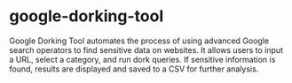 # google-dorking-tool
Google Dorking Tool automates the process of using advanced Google search operators to find sensitive data on websites. It allows users to input a URL, select a category, and run dork queries. If sensitive information is found, results are displayed and saved to a CSV for further analysis.
